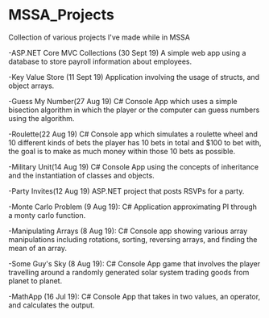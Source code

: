 # MSSA_Projects
Collection of various projects I've made while in MSSA

-ASP.NET Core MVC Collections (30 Sept 19)
A simple web app using a database to store payroll information about employees.

-Key Value Store (11 Sept 19)
Application involving the usage of structs, and object arrays.

-Guess My Number(27 Aug 19)
C# Console App which uses a simple bisection algorithm in which the player or the 
computer can guess numbers using the algorithm. 

-Roulette(22 Aug 19)
C# Console app which simulates a roulette wheel and 10 different kinds of bets
the player has 10 bets in total and $100 to bet with, the goal is to make
as much money within those 10 bets as possible. 

-Military Unit(14 Aug 19)
C# Console App using the concepts of inheritance and the instantiation of 
classes and objects. 

-Party Invites(12 Aug 19)
ASP.NET project that posts RSVPs for a party.

-Monte Carlo Problem (9 Aug 19):
C# Application approximating PI through a monty carlo function. 

-Manipulating Arrays (8 Aug 19): 
C# Console app showing various array manipulations including rotations,
sorting, reversing arrays, and finding the mean of an array.

-Some Guy's Sky (8 Aug 19):
C# Console App game that involves the player travelling around a
randomly generated solar system trading goods from planet to planet. 

-MathApp (16 Jul 19):
C# Console App that takes in two values, an operator, and calculates
the output. 